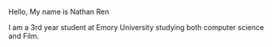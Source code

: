 Hello, My name is Nathan Ren

I am a 3rd year student at Emory University studying both computer science and Film. 
<!---
oneslinky/oneslinky is a ✨ special ✨ repository because its `README.md` (this file) appears on your GitHub profile.
You can click the Preview link to take a look at your changes.
--->
